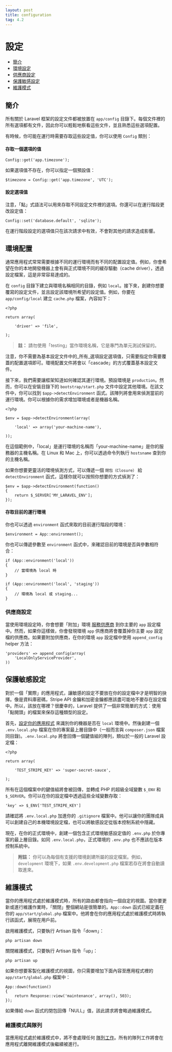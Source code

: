 ```yaml
---
layout: post
title: configuration
tag: 4.2
---
```

# 設定

- [簡介](#introduction)
- [環境設定](#environment-configuration)
- [供應商設定](#provider-configuration)
- [保護敏感設定](#protecting-sensitive-configuration)
- [維護模式](#maintenance-mode)

<a name="introduction"></a>
## 簡介

所有關於 Laravel 框架的設定文件都被放置在 `app/config` 目錄下。每個文件裡的所有選項都有文件，因此你可以輕鬆地察看這些文件，並且熟悉這些選項配置。

有時候，你可能在運行時需要存取這些設定值，你可以使用 `Config` 類別：

#### 存取一個選項的值

	Config::get('app.timezone');

如果選項值不存在，你可以指定一個預設值：

	$timezone = Config::get('app.timezone', 'UTC');

#### 設定選項值

注意，「點」式語法可以用來存取不同設定文件裡的選項。你還可以在運行階段更改設定值：

	Config::set('database.default', 'sqlite');

在運行階段設定的選項值只在該次請求中有效，不會對其他的請求造成影響。

<a name="environment-configuration"></a>
## 環境配置
通常應用程式常常需要根據不同的運行環境而有不同的配置設定值。例如，你會希望在你的本地開發機器上會有與正式環境不同的緩存驅動（cache driver），透過設定檔案，這是非常容易達成的。

在 `config` 目錄下建立與環境名稱相同的目錄，例如 `local`。接下來，創建你想要覆寫的設定文件，並且設定該環境所希望的設定值。例如，你要在 `app/config/local` 建立 `cache.php` 檔案，內容如下：

	<?php

	return array(

		'driver' => 'file',

	);

> **註：** 請勿使用「testing」當作環境名稱，它是專門為單元測試保留的。

注意，你不需要為基本設定文件中的_所有_選項設定選項值，只需要指定你需要覆蓋的配置選項即可。環境配置文件將會以「cascade」的方式覆蓋基本設定文件。

接下來，我們需要讓框架知道如何確認其運行環境。預設環境是 `production`。然而，你可以在安裝目錄下的 `bootstrap/start.php` 文件中設定其他環境。在該文件中，你可以找到 `$app->detectEnvironment` 函式。該陣列將會用來偵測當前的運行環境。你可以根據你的需求增加環境或者是機器名稱。

    <?php

    $env = $app->detectEnvironment(array(

        'local' => array('your-machine-name'),

    ));

在這個範例中，「local」是運行環境的名稱而「your-machine-name」是你的服務器的主機名稱。在 Linux 和 Mac 上，你可以透過命令列執行 `hostsname` 查到你的主機名稱。

如果你想要更靈活的環境偵測方式，可以傳遞一個 `閉包（Closure）` 給 `detectEnvironment` 函式，這樣你就可以按照你想要的方式偵測了：

	$env = $app->detectEnvironment(function()
	{
		return $_SERVER['MY_LARAVEL_ENV'];
	});

#### 存取目前的運行環境

你也可以透過 `environment` 函式來取的目前運行階段的環境：

	$environment = App::environment();

你也可以傳遞參數至 `environment` 函式中，來確認目前的環境是否與參數相符合：

	if (App::environment('local'))
	{
		// 當環境為 local 時
	}

	if (App::environment('local', 'staging'))
	{
		// 環境為 local 或 staging...
	}

<a name="provider-configuration"></a>
### 供應商設定

當使用環境設定時，你會想要「附加」環境 [服務供應商](/docs/ioc#service-providers) 到你主要的 `app` 設定檔中。然而，如果你這樣做，你會發現環境 `app` 供應商將會覆蓋掉你主要 `app` 設定檔的供應商。如果要附加供應商，在你的環境 `app` 設定檔中使用 `append_config` helper 方法：

	'providers' => append_config(array(
		'LocalOnlyServiceProvider',
	))

<a name="protecting-sensitive-configuration"></a>
## 保護敏感設定

對於一個「實際」的應用程式，讓敏感的設定不要放在你的設定檔中才是明智的抉擇。像是資料庫密碼，Stripe API 金鑰和加密金鑰都應該盡可能地不要存在設定檔中。所以，該放在哪裡？很慶幸的，Laravel 提供了一個非常簡單的方式：使用「點開頭」的檔案來保存這種類型的設定。

首先，[設定你的應用程式](/docs/configuration#environment-configuration) 來識別你的機器是否在 `local` 環境中。然後創建一個 `.env.local.php` 檔案在你的專案最上層目錄中（一般而言與 `composer.json` 檔案同目錄)。`.env.local.php` 將會回傳一個鍵值組的陣列，類似於一般的 Laravel 設定檔：

	<?php

	return array(

		'TEST_STRIPE_KEY' => 'super-secret-sauce',

	);


所有在這個檔案中的鍵值組將會被回傳，並轉成 PHP 的超級全域變數 `$_ENV` 和 `$_SERVER`。你可以在你的設定檔中透過這些全域變數存取：

	'key' => $_ENV['TEST_STRIPE_KEY']

請確認將 `.env.local.php` 加進你的 `.gitignore` 檔案中。他可以讓你的團隊成員可以創建自己的本機環境設定檔，也可以將敏感設定從版本控制系統中隱藏。

現在，在你的正式環境中，創建一個包含正式環境敏感設定值的 `.env.php` 於你專案的最上層目錄。如同 `.env.local.php`，正式環境的 `.env.php` 也不應該在版本控制系統中。

> **附註：** 你可以為每個有支援的環境創建所屬的設定檔案。例如，`development` 環境下，如果 `.env.development.php` 檔案若存在將會自動讀取進來。

<a name="maintenance-mode"></a>
## 維護模式

當你的應用程式處於維護模式時，所有的路由都會指向一個自定的視圖。當你要更新或進行維護作業時，「關閉」整個網站是很簡單的。`App::down` 函式已經定義在你的 `app/start/global.php` 檔案中。他將會在你的應用程式處於維護模式時將執行該函式，展現在用戶前。

啟用維護模式，只要執行 Artisan 指令「down」：

	php artisan down

關閉維護模式，只要執行 Artisan 指令「up」：

	php artisan up

如果你想要客製化維護模式的視圖，你只需要增加下面內容至應用程式裡的 `app/start/global.php` 檔案中：

	App::down(function()
	{
		return Response::view('maintenance', array(), 503);
	});

如果傳給 `down` 函式的閉包回傳「NULL」值，該此請求將會略過維護模式。

### 維護模式與隊列

當應用程式處於維護模式中，將不會處理任何 [隊列工作](/docs/queues)。所有的隊列工作將會在應用程式離開維護模式後繼續被進行。
